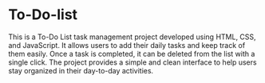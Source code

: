 # To-Do-list
This is a To-Do List task management project developed using HTML, CSS, and JavaScript. It allows users to add their daily tasks and keep track of them easily. Once a task is completed, it can be deleted from the list with a single click. The project provides a simple and clean interface to help users stay organized in their day-to-day activities.
